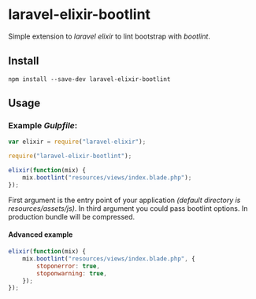 # laravel-elixir-bootlint

Simple extension to *laravel elixir* to lint bootstrap with *bootlint*.

## Install

```
npm install --save-dev laravel-elixir-bootlint
```

## Usage

### Example *Gulpfile*:

```javascript
var elixir = require("laravel-elixir");

require("laravel-elixir-bootlint");

elixir(function(mix) {
    mix.bootlint("resources/views/index.blade.php");
});

```
First argument is the entry point of your application _(default directory is resources/assets/js)_. In third argument you could pass bootlint options. In production bundle will be compressed.

#### Advanced example

```javascript
elixir(function(mix) {
    mix.bootlint("resources/views/index.blade.php", {
        stoponerror: true,
        stoponwarning: true,
    });
});
```
